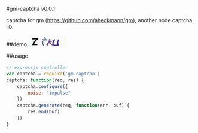 #gm-captcha v0.0.1

captcha for gm (https://github.com/aheckmann/gm), another node captcha lib.

##demo
![](https://github.com/cnxh/gm-captcha/blob/master/demo.png?raw=true)

##usage
```js
// expressjs controller
var captcha = require('gm-captcha')
captcha: function(req, res) {
	captcha.configure({
		noise: "impulse"
	})
	captcha.generate(req, function(err, buf) {
		res.end(buf)
	})
}
```	




